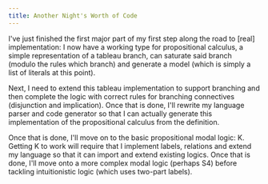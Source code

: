 ```yaml
---
title: Another Night's Worth of Code
---
```

I've just finished the first major part of my first step along the road to [real] implementation: I now have a working type for propositional calculus, a simple representation of a tableau branch, can saturate said branch (modulo the rules which branch) and generate a model (which is simply a list of literals at this point).

Next, I need to extend this tableau implementation to support branching and then complete the logic with correct rules for branching connectives (disjunction and implication). Once that is done, I'll rewrite my language parser and code generator so that I can actually generate this implementation of the propositional calculus from the definition.

Once that is done, I'll move on to the basic propositional modal logic: K. Getting K to work will require that I implement labels, relations and extend my language so that it can import and extend existing logics. Once that is done, I'll move onto a more complex modal logic (perhaps S4) before tackling intuitionistic logic (which uses two-part labels).
